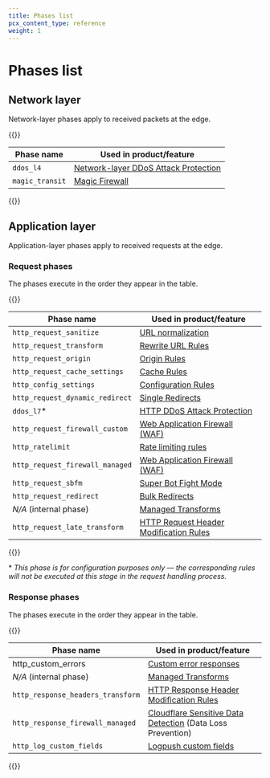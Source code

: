 ```yaml
---
title: Phases list
pcx_content_type: reference
weight: 1
---
```


# Phases list

## Network layer

Network-layer phases apply to received packets at the edge.

{{<table-wrap>}}

Phase name      | Used in product/feature
----------------|-------------------------------------
`ddos_l4`       | [Network-layer DDoS Attack Protection](/ddos-protection/managed-rulesets/network/configure-api/)
`magic_transit` | [Magic Firewall](/magic-firewall/reference/examples/)

{{</table-wrap>}}

## Application layer

Application-layer phases apply to received requests at the edge.

### Request phases

The phases execute in the order they appear in the table.

{{<table-wrap>}}

| Phase name | Used in product/feature |
|---|---|
| `http_request_sanitize` | [URL normalization](/rules/normalization/) |
| `http_request_transform` | [Rewrite URL Rules](/rules/transform/url-rewrite/create-api/) |
| `http_request_origin` | [Origin Rules](/rules/origin-rules/) |
| `http_request_cache_settings` | [Cache Rules](/cache/about/cache-rules/) |
| `http_config_settings` | [Configuration Rules](/rules/configuration-rules/) |
| `http_request_dynamic_redirect` | [Single Redirects](/rules/url-forwarding/single-redirects/) |
| `ddos_l7`* | [HTTP DDoS Attack Protection](/ddos-protection/managed-rulesets/http/configure-api/) |
| `http_request_firewall_custom` | [Web Application Firewall (WAF)](/waf/custom-rules/create-api/) |
| `http_ratelimit` | [Rate limiting rules](/waf/rate-limiting-rules/create-api/) |
| `http_request_firewall_managed` | [Web Application Firewall (WAF)](/waf/managed-rulesets/deploy-api/) |
| `http_request_sbfm` | [Super Bot Fight Mode](/bots/get-started/pro/) |
| `http_request_redirect` | [Bulk Redirects](/rules/url-forwarding/bulk-redirects/create-api/) |
| _N/A_ (internal phase) | [Managed Transforms](/rules/transform/managed-transforms/) |
| `http_request_late_transform` | [HTTP Request Header Modification Rules](/rules/transform/request-header-modification/create-api/) |

{{</table-wrap>}}

\* _This phase is for configuration purposes only — the corresponding rules will not be executed at this stage in the request handling process._

### Response phases

The phases execute in the order they appear in the table.

{{<table-wrap>}}

| Phase name | Used in product/feature |
|---|---|
| http_custom_errors | [Custom error responses](/rules/custom-error-responses/) |
| _N/A_ (internal phase) | [Managed Transforms](/rules/transform/managed-transforms/) |
| `http_response_headers_transform` | [HTTP Response Header Modification Rules](/rules/transform/response-header-modification/create-api/) |
| `http_response_firewall_managed` | [Cloudflare Sensitive Data Detection](/waf/managed-rulesets/) (Data Loss Prevention) |
| `http_log_custom_fields` | [Logpush custom fields](/logs/reference/custom-fields/) |

{{</table-wrap>}}